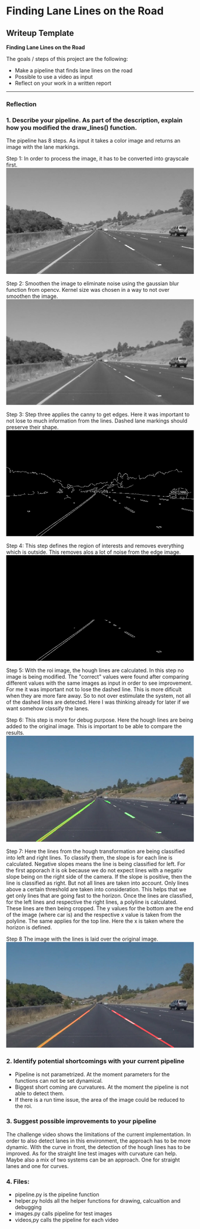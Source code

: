 # **Finding Lane Lines on the Road** 

## Writeup Template

**Finding Lane Lines on the Road**

The goals / steps of this project are the following:
* Make a pipeline that finds lane lines on the road
* Possible to use a video as input
* Reflect on your work in a written report


[//]: # (Image References)

[image1]: ./my_examples/grayscale.jpg "Grayscale"
[image2]: ./my_examples/gaussian.jpg "Gaussian Blur"
[image3]: ./my_examples/canny.jpg "Canny Filter"
[image4]: ./my_examples/roi.jpg "ROI"
[image5]: ./my_examples/hough.jpg "Hough Lines"
[image6]: ./my_examples/result.jpg "Result"

---

### Reflection

### 1. Describe your pipeline. As part of the description, explain how you modified the draw_lines() function.

The pipeline has 8 steps. As input it takes a color image and returns an image with the lane markings.

Step 1:
In order to process the image, it has to be converted into grayscale first.
![alt text][image1]

Step 2:
Smoothen the image to eliminate noise using the gaussian blur function from opencv.
Kernel size was chosen in a way to not over smoothen the image. 
![alt text][image2]

Step 3:
Step three applies the canny to get edges. Here it was important to not lose to much information from the lines.
Dashed lane markings should preserve their shape.
![alt text][image3]

Step 4:
This step defines the region of interests and removes everything which is outside. This removes alos a lot of noise from the edge image.
![alt text][image4]

Step 5:
With the roi image, the hough lines are calculated. In this step no image is being modified. 
The "correct" values were found after comparing different values with the same images as input in order to see improvement.
For me it was important not to lose the dashed line. This is more dificult when they are more fare away. So to not over estimulate the system, 
not all of the dashed lines are detected. Here I was thinking already for later if we want somehow classify the lanes.

Step 6:
This step is more for debug purpose. Here the hough lines are being added to the original image. This is important to be able to compare the results.
![alt text][image5]

Step 7:
Here the lines from the hough transformation are being classified into left and right lines. 
To classify them, the slope is for each line is calculated. Negative slopes means the line is being classified for left. 
For the first apporach it is ok because we do not expect lines with a negativ slope being on the right side of the camera.
If the slope is positive, then the line is classified as right.
But not all lines are taken into account. Only lines above a certain threshold are taken into consideration. This helps that we get only
lines that are going fast to the horizon.
Once the lines are classfied, for the left lines and respective the right lines, a polyline is calculated. These lines are then being cropped.
The y values for the bottom are the end of the image (where car is) and the respective x value is taken from the polyline.
The same applies for the top line. Here the x is taken where the horizon is defined.

Step 8
The image with the lines is laid over the original image.
![alt text][image6]

### 2. Identify potential shortcomings with your current pipeline

- Pipeline is not parametrized. At the moment parameters for the functions can not be set dynamical.
- Biggest short coming are curvatures. At the moment the pipeline is not able to detect them.
- If there is a run time issue, the area of the image could be reduced to the roi.


### 3. Suggest possible improvements to your pipeline
The challenge video shows the limitations of the current implementation.
In order to also detect lanes in this environment, the approach has to be more dynamic. With the curve in front, the detection of 
the hough lines has to be improved. As for the straight line test images with curvature can help.
Maybe also a mix of two systems can be an approach. One for straight lanes and one for curves.

### 4. Files:
- pipeline.py is the pipeline function
- helper.py holds all the helper functions for drawing, calcualtion and debugging
- images.py calls pipeline for test images
- videos,py calls the pipeline for each video
